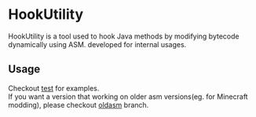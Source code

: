 # HookUtility
HookUtility is a tool used to hook Java methods by modifying bytecode dynamically using ASM. developed for internal usages. 

## Usage
Checkout [test](./src/test/kotlin/Main.kt) for examples.  
If you want a version that working on older asm versions(eg. for Minecraft modding),
please checkout [oldasm](https://github.com/mccheatz/HookUtility/tree/oldasm) branch.